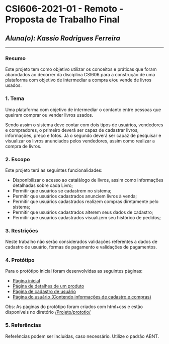 # **CSI606-2021-01 - Remoto - Proposta de Trabalho Final**
## *Aluna(o): Kassio Rodrigues Ferreira*

--------------

<!-- Descrever um resumo sobre o trabalho. -->

### Resumo

  Este projeto tem como objetivo utilizar os conceitos e práticas que foram abarodados ao decorrer da disciplina CSI606  para a construção de uma plataforma com objetivo de intermediar a compra e/ou vende de livros usados.

  
<!-- Apresentar o tema. -->
### 1. Tema

  Uma plataforma com objetivo de intermediar o contanto entre pessoas que queiram comprar ou vender livros usados.

  Sendo assim o sistema deve contar com dois tipos de usuários, vendedores e compradores, o primeiro deverá ser capaz de cadastrar livros, informações, preço e fotos. Já o segundo deverá ser capaz de pesquisar e visualizar os livros anunciados pelos vendedores, assim como realizar a compra de livros.



<!-- Descrever e limitar o escopo da aplicação. -->
### 2. Escopo

  Este projeto terá as seguintes funcionalidades:

   - Disponibilizar o acesso ao catalálogo de livros, assim como informações detalhadas sobre cada Livro;
   - Permitir que usuários se cadastrem no sistema;
   - Permitir que usuários cadastrados anunciem livros à venda;
   - Permitir que usuários cadastrados realizem compras diretamente pelo sistema;
   - Permitir que usuários cadastrados alterem seus dados de cadastro;
   - Permitir que usuários cadastrados visualizem seu histórico de pedidos;


<!-- Apresentar restrições de funcionalidades e de escopo. -->
### 3. Restrições

  Neste trabalho não serão considerados validações referentes a dados de cadastro de usuário, formas de pagamento e validações de pagamentos.

<!-- Construir alguns protótipos para a aplicação, disponibilizá-los no Github e descrever o que foi considerado. //-->
### 4. Protótipo

  Para o protótipo inicial foram desenvolvidas as seguintes páginas:

   - [Página inicial](./prototipo/index.html)
   - [Página de detalhes de um produto](./prototipo/book.html)
   - [Página de cadastro de usuário](./prototipo/register.html)
   - [Página do usuário (Contendo informações de cadastro e compras)](./prototipo/profile_page.html)


  Obs: As páginas do protótipo foram criados com html+css e estão disponívels no diretório [/Projeto/prototio/](./prototipo/)


### 5. Referências

  Referências podem ser incluídas, caso necessário. Utilize o padrão ABNT.


